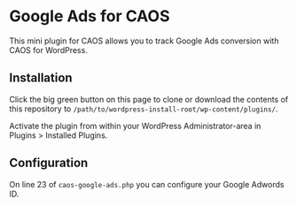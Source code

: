# Google Ads for CAOS

This mini plugin for CAOS allows you to track Google Ads conversion with CAOS for WordPress.

## Installation

Click the big green button on this page to clone or download the contents of this repository to `/path/to/wordpress-install-root/wp-content/plugins/`.

Activate the plugin from within your WordPress Administrator-area in Plugins > Installed Plugins.

## Configuration

On line 23 of `caos-google-ads.php` you can configure your Google Adwords ID.

